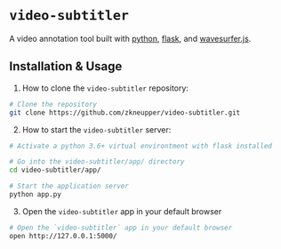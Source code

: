 # `video-subtitler`

A video annotation tool built with [python](https://www.python.org/), [flask](https://pypi.org/project/Flask/), and [wavesurfer.js](https://github.com/katspaugh/wavesurfer.js).

## Installation & Usage

1. How to clone the `video-subtitler` repository:

```bash
# Clone the repository
git clone https://github.com/zkneupper/video-subtitler.git
```


2. How to start the `video-subtitler` server:

```bash
# Activate a python 3.6+ virtual environtment with flask installed

# Go into the video-subtitler/app/ directory
cd video-subtitler/app/

# Start the application server
python app.py
```


3. Open the `video-subtitler` app in your default browser

```bash
# Open the `video-subtitler` app in your default browser
open http://127.0.0.1:5000/
```
